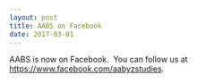 ```yaml
---
layout: post
title: AABS on Facebook
date: 2017-03-01
---
```


AABS is now on Facebook.  You can follow us at
<https://www.facebook.com/aabyzstudies>.
